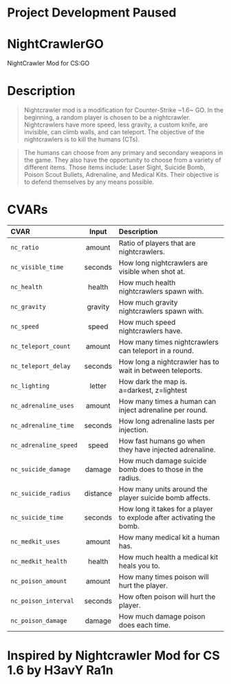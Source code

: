 # Project Development Paused


# NightCrawlerGO
NightCrawler Mod for CS:GO

# Description

> Nightcrawler mod is a modification for Counter-Strike ~1.6~ GO. In the beginning, a random player is chosen to be a nightcrawler. Nightcrawlers have more speed, less gravity, a custom knife, are invisible, can climb walls, and can teleport. The objective of the nightcrawlers is to kill the humans (CTs).

> The humans can choose from any primary and secondary weapons in the game. They also have the opportunity to choose from a variety of different items. Those items include: Laser Sight, Suicide Bomb, Poison Scout Bullets, Adrenaline, and Medical Kits. Their objective is to defend themselves by any means possible.


# CVARs

| CVAR | Input | Description |
|:--- |:---:|:--- |
| `nc_ratio` | amount | Ratio of players that are nightcrawlers.
| `nc_visible_time` | seconds | How long nightcrawlers are visible when shot at.
| `nc_health` | health | How much health nightcrawlers spawn with.
| `nc_gravity` | gravity | How much gravity nightcrawlers spawn with.
| `nc_speed` | speed | How much speed nightcrawlers have.
| `nc_teleport_count` | amount | How many times nightcrawlers can teleport in a round.
| `nc_teleport_delay` | seconds | How long a nightcrawler has to wait in between teleports.
| `nc_lighting` | letter | How dark the map is. a=darkest, z=lightest
| `nc_adrenaline_uses` | amount | How many times a human can inject adrenaline per round.
| `nc_adrenaline_time` | seconds | How long adrenaline lasts per injection.
| `nc_adrenaline_speed` | speed | How fast humans go when they have injected adrenaline.
| `nc_suicide_damage` | damage | How much damage suicide bomb does to those in the radius.
| `nc_suicide_radius` | distance | How many units around the player suicide bomb affects.
| `nc_suicide_time` | seconds | How long it takes for a player to explode after activating the bomb.
| `nc_medkit_uses` | amount | How many medical kit a human has.
| `nc_medkit_health` | health | How much health a medical kit heals you to.
| `nc_poison_amount` | amount | How many times poison will hurt the player.
| `nc_poison_interval` | seconds | How often poison will hurt the player.
| `nc_poison_damage` | damage | How much damage poison does each time.

# Inspired by Nightcrawler Mod for CS 1.6 by H3avY Ra1n
